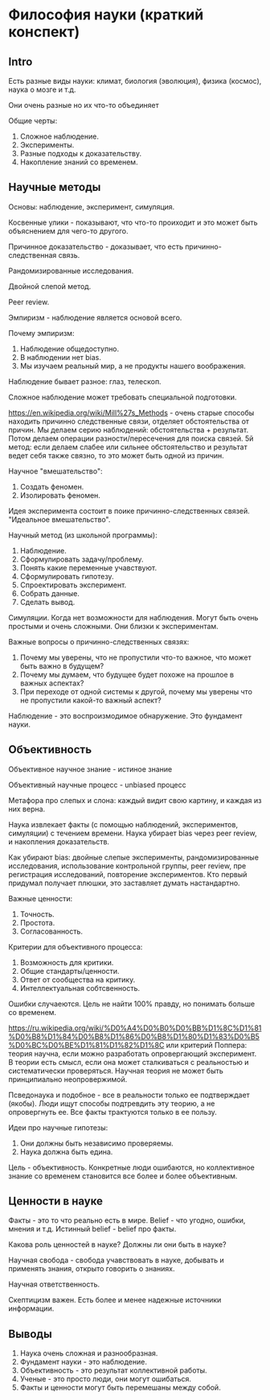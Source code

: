 # Философия науки (краткий конспект)

## Intro

Есть разные виды науки: климат, биология (эволюция), физика (космос), наука о мозге и т.д.

Они очень разные но их что-то объединяет

Общие черты:

1.  Сложное наблюдение.
1.  Эксперименты.
1.  Разные подходы к доказательству.
1.  Накопление знаний со временем.

## Научные методы

Основы: наблюдение, эксперимент, симуляция.

Косвенные улики - показывают, что что-то проиходит и это может быть объяснением для чего-то другого.

Причинное доказательство - доказывает, что есть причинно-следственная связь.

Рандомизированные исследования.

Двойной слепой метод.

Peer review.

Эмпиризм - наблюдение является основой всего.

Почему эмпиризм:

1.  Наблюдение общедоступно.
1.  В наблюдении нет bias.
1.  Мы изучаем реальный мир, а не продукты нашего воображения.

Наблюдение бывает разное: глаз, телескоп.

Сложное наблюдение может требовать специальной подготовки.

https://en.wikipedia.org/wiki/Mill%27s_Methods - очень старые способы находить причинно следственные связи, отделяет обстоятельства от причин.
Мы делаем серию наблюдений: обстоятельства + результат. Потом делаем операции разности/пересечения для поиска связей.
5й метод: если делаем слабее или сильнее обстоятельство и результат ведет себя также связно, то это может быть одной из причин.

Научное "вмешательство":

1.  Создать феномен.
1.  Изолировать феномен.

Идея эксперимента состоит в поике причинно-следственных связей. "Идеальное вмешательство".

Научный метод (из школьной программы):

1.  Наблюдение.
1.  Сформулировать задачу/проблему.
1.  Понять какие переменные учавствуют.
1.  Сформулировать гипотезу.
1.  Спроектировать эксперимент.
1.  Собрать данные.
1.  Сделать вывод.

Симуляции. Когда нет возможности для наблюдения. Могут быть очень простыми и очень сложными. Они близки к экспериментам.

Важные вопросы о причинно-следственных связях:

1.  Почему мы уверены, что не пропустили что-то важное, что может быть важно в будущем?
1.  Почему мы думаем, что будущее будет похоже на прошлое в важных аспектах?
1.  При переходе от одной системы к другой, почему мы уверены что не пропустили какой-то важный аспект?

Наблюдение - это воспроизмодимое обнаружение. Это фундамент науки.

## Объективность

Объективное научное знание - истиное знание

Объективный научные процесс - unbiased процесс

Метафора про слепых и слона: каждый видит свою картину, и каждая из них верна.

Наука извлекает факты (с помощью наблюдений, экспериментов, симуляции) с течением времени. Наука убирает bias через peer review, и накопления доказательств.

Как убирают bias: двойные слепые эксперименты, рандомизированные исследования, использование контрольной группы, peer review, пре регистрация исследований, повторение экспериментов. Кто первый придумал получает плюшки, это заставляет думать настандартно.

Важные ценности:

1.  Точность.
1.  Простота.
1.  Согласованность.

Критерии для объективного процесса:

1.  Возможность для критики.
1.  Общие стандарты/ценности.
1.  Ответ от сообщества на критику.
1.  Интеллектуальная собтсвенность.

Ошибки случаеются. Цель не найти 100% правду, но понимать больше со временем.

https://ru.wikipedia.org/wiki/%D0%A4%D0%B0%D0%BB%D1%8C%D1%81%D0%B8%D1%84%D0%B8%D1%86%D0%B8%D1%80%D1%83%D0%B5%D0%BC%D0%BE%D1%81%D1%82%D1%8C или критерий Поппера: теория научна, если можно разработать опровергающий эксперимент. В теории есть смысл, если она может сталкиваться с реальностью и систематически проверяться. Научная теория не может быть принципиально неопровержимой.

Псведонаука и подобное - все в реальности только ее подтверждает (якобы). Люди ищут способы подтревдить эту теорию, а не опровергнуть ее. Все факты трактуются только в ее пользу.

Идеи про научные гипотезы:

1.  Они должны быть независимо проверяемы.
1.  Наука должна быть едина.

Цель - объективность. Конкретные люди ошибаются, но коллективное знание со временем становится все более и более объективным.

## Ценности в науке

Факты - это то что реально есть в мире. Belief - что угодно, ошибки, мнения и т.д. Истинный belief - belief про факты.

Какова роль ценностей в науке? Должны ли они быть в науке?

Научная свобода - свобода учавствовать в науке, добывать и применять знания, открыто говорить о знаниях.

Научная ответственность.

Скептицизм важен. Есть более и менее надежные источники информации.

## Выводы

1.  Наука очень сложная и разнообразная.
1.  Фундамент науки - это наблюдение.
1.  Объективность - это результат коллективной работы.
1.  Ученые - это просто люди, они могут ошибаться.
1.  Факты и ценности могут быть перемешаны между собой.
